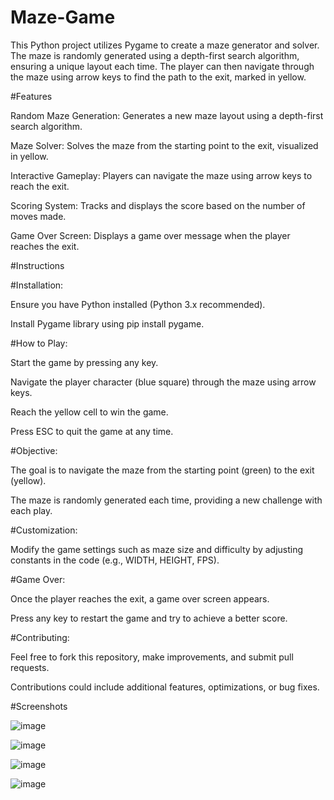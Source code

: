 # Maze-Game


This Python project utilizes Pygame to create a maze generator and solver. The maze is randomly generated using a depth-first search algorithm, ensuring a unique layout each time. The player can then navigate through the maze using arrow keys to find the path to the exit, marked in yellow.


#Features

Random Maze Generation: Generates a new maze layout using a depth-first search algorithm.

Maze Solver: Solves the maze from the starting point to the exit, visualized in yellow.

Interactive Gameplay: Players can navigate the maze using arrow keys to reach the exit.

Scoring System: Tracks and displays the score based on the number of moves made.

Game Over Screen: Displays a game over message when the player reaches the exit.

#Instructions

#Installation:

Ensure you have Python installed (Python 3.x recommended).

Install Pygame library using pip install pygame.

#How to Play:

Start the game by pressing any key.

Navigate the player character (blue square) through the maze using arrow keys.

Reach the yellow cell to win the game.

Press ESC to quit the game at any time.

#Objective:

The goal is to navigate the maze from the starting point (green) to the exit (yellow).

The maze is randomly generated each time, providing a new challenge with each play.

#Customization:

Modify the game settings such as maze size and difficulty by adjusting constants in the code (e.g., WIDTH, HEIGHT, FPS).

#Game Over:

Once the player reaches the exit, a game over screen appears.

Press any key to restart the game and try to achieve a better score.

#Contributing:

Feel free to fork this repository, make improvements, and submit pull requests.

Contributions could include additional features, optimizations, or bug fixes.

#Screenshots

![image](https://github.com/user-attachments/assets/2ee05d8b-e545-4d46-8426-c4fba0e5ae3c)

![image](https://github.com/user-attachments/assets/cf83732f-353b-4543-b813-64d837231d9f)

![image](https://github.com/user-attachments/assets/46079dca-5997-4eff-a15a-83391f721d32)

![image](https://github.com/user-attachments/assets/df468edf-5af4-44f2-8d41-016d8ac1b906)

